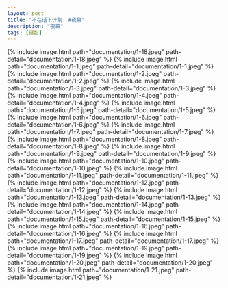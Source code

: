```yaml
---
layout: post
title: "不在话下计划  #夜幕"
description: "夜幕"
tags: [摄影]
---
```


{% include image.html path="documentation/1-18.jpeg" path-detail="documentation/1-18.jpeg" %}
{% include image.html path="documentation/1-1.jpeg" path-detail="documentation/1-1.jpeg" %}
{% include image.html path="documentation/1-2.jpeg" path-detail="documentation/1-2.jpeg" %}
{% include image.html path="documentation/1-3.jpeg" path-detail="documentation/1-3.jpeg" %}
{% include image.html path="documentation/1-4.jpeg" path-detail="documentation/1-4.jpeg" %}
{% include image.html path="documentation/1-5.jpeg" path-detail="documentation/1-5.jpeg" %}
{% include image.html path="documentation/1-6.jpeg" path-detail="documentation/1-6.jpeg" %}
{% include image.html path="documentation/1-7.jpeg" path-detail="documentation/1-7.jpeg" %}
{% include image.html path="documentation/1-8.jpeg" path-detail="documentation/1-8.jpeg" %}
{% include image.html path="documentation/1-9.jpeg" path-detail="documentation/1-9.jpeg" %}
{% include image.html path="documentation/1-10.jpeg" path-detail="documentation/1-10.jpeg" %}
{% include image.html path="documentation/1-11.jpeg" path-detail="documentation/1-11.jpeg" %}
{% include image.html path="documentation/1-12.jpeg" path-detail="documentation/1-12.jpeg" %}
{% include image.html path="documentation/1-13.jpeg" path-detail="documentation/1-13.jpeg" %}
{% include image.html path="documentation/1-14.jpeg" path-detail="documentation/1-14.jpeg" %}
{% include image.html path="documentation/1-15.jpeg" path-detail="documentation/1-15.jpeg" %}
{% include image.html path="documentation/1-16.jpeg" path-detail="documentation/1-16.jpeg" %}
{% include image.html path="documentation/1-17.jpeg" path-detail="documentation/1-17.jpeg" %}
{% include image.html path="documentation/1-19.jpeg" path-detail="documentation/1-19.jpeg" %}
{% include image.html path="documentation/1-20.jpeg" path-detail="documentation/1-20.jpeg" %}
{% include image.html path="documentation/1-21.jpeg" path-detail="documentation/1-21.jpeg" %}